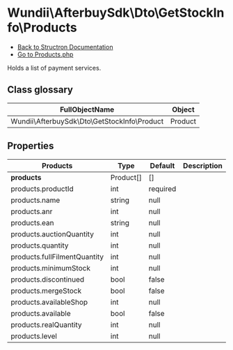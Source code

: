 # Wundii\AfterbuySdk\Dto\GetStockInfo\Products
- [Back to Structron Documentation](./../_Structron.md)
- [Go to Products.php](./../../src/Dto/GetStockInfo/Products.php)

Holds a list of payment services.

## Class glossary
| FullObjectName | Object |
| -------------- | ------ |
| Wundii\AfterbuySdk\Dto\GetStockInfo\Product | Product |

## Properties
| Products                     | Type      | Default  | Description |
| ---------------------------- | --------- | -------- | ----------- |
| **products**                 | Product[] | []       |             |
| products.productId           | int       | required |             |
| products.name                | string    | null     |             |
| products.anr                 | int       | null     |             |
| products.ean                 | string    | null     |             |
| products.auctionQuantity     | int       | null     |             |
| products.quantity            | int       | null     |             |
| products.fullFilmentQuantity | int       | null     |             |
| products.minimumStock        | int       | null     |             |
| products.discontinued        | bool      | false    |             |
| products.mergeStock          | bool      | false    |             |
| products.availableShop       | int       | null     |             |
| products.available           | bool      | false    |             |
| products.realQuantity        | int       | null     |             |
| products.level               | int       | null     |             |
